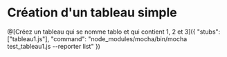 # Création d'un tableau simple

@[Créez un tableau qui se nomme tablo et qui contient 1, 2 et 3]({ "stubs": ["tableau1.js"], "command": "node_modules/mocha/bin/mocha test_tableau1.js --reporter list" })


